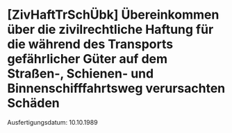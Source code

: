 # [ZivHaftTrSchÜbk] Übereinkommen über die zivilrechtliche Haftung für die während des Transports gefährlicher Güter auf dem Straßen-, Schienen- und Binnenschifffahrtsweg verursachten Schäden

Ausfertigungsdatum: 10.10.1989

 